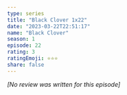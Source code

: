 ```yaml
---
type: series
title: "Black Clover 1x22"
date: "2023-03-22T22:51:17"
name: "Black Clover"
season: 1
episode: 22
rating: 3
ratingEmoji: ⭐️⭐️⭐️
share: false
---
```


_[No review was written for this episode]_

